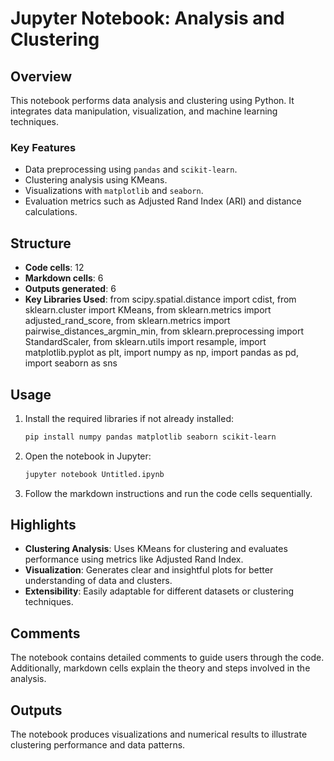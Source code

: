 # Jupyter Notebook: Analysis and Clustering

## Overview

This notebook performs data analysis and clustering using Python. It integrates data manipulation, visualization, and machine learning techniques.

### Key Features

- Data preprocessing using `pandas` and `scikit-learn`.
- Clustering analysis using KMeans.
- Visualizations with `matplotlib` and `seaborn`.
- Evaluation metrics such as Adjusted Rand Index (ARI) and distance calculations.

## Structure

- **Code cells**: 12
- **Markdown cells**: 6
- **Outputs generated**: 6
- **Key Libraries Used**:
  from scipy.spatial.distance import cdist, from sklearn.cluster import KMeans, from sklearn.metrics import adjusted_rand_score, from sklearn.metrics import pairwise_distances_argmin_min, from sklearn.preprocessing import StandardScaler, from sklearn.utils import resample, import matplotlib.pyplot as plt, import numpy as np, import pandas as pd, import seaborn as sns

## Usage

1. Install the required libraries if not already installed:

   ```bash
   pip install numpy pandas matplotlib seaborn scikit-learn
   ```

2. Open the notebook in Jupyter:

   ```bash
   jupyter notebook Untitled.ipynb
   ```

3. Follow the markdown instructions and run the code cells sequentially.

## Highlights

- **Clustering Analysis**: Uses KMeans for clustering and evaluates performance using metrics like Adjusted Rand Index.
- **Visualization**: Generates clear and insightful plots for better understanding of data and clusters.
- **Extensibility**: Easily adaptable for different datasets or clustering techniques.

## Comments

The notebook contains detailed comments to guide users through the code. Additionally, markdown cells explain the theory and steps involved in the analysis.

## Outputs

The notebook produces visualizations and numerical results to illustrate clustering performance and data patterns.
